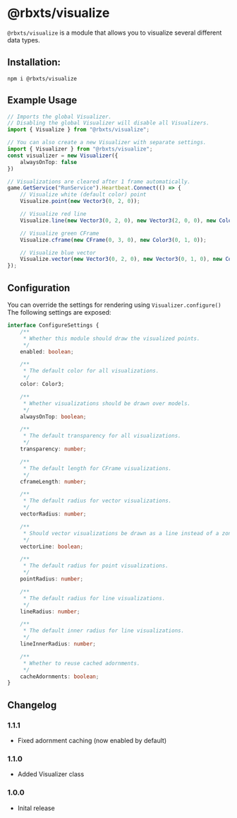 # @rbxts/visualize
`@rbxts/visualize` is a module that allows you to visualize several different data types.

## Installation:

```npm i @rbxts/visualize```

## Example Usage
```typescript
// Imports the global Visualizer.
// Disabling the global Visualizer will disable all Visualizers.
import { Visualize } from "@rbxts/visualize";

// You can also create a new Visualizer with separate settings.
import { Visualizer } from "@rbxts/visualize";
const visualizer = new Visualizer({
	alwaysOnTop: false
})

// Visualizations are cleared after 1 frame automatically.
game.GetService("RunService").Heartbeat.Connect(() => {
	// Visualize white (default color) point
	Visualize.point(new Vector3(0, 2, 0));

	// Visualize red line
	Visualize.line(new Vector3(0, 2, 0), new Vector3(2, 0, 0), new Color3(1, 0, 0));

	// Visualize green CFrame
	Visualize.cframe(new CFrame(0, 3, 0), new Color3(0, 1, 0));

	// Visualize blue vector
	Visualize.vector(new Vector3(0, 2, 0), new Vector3(0, 1, 0), new Color3(0, 0, 1));
});
```

## Configuration
You can override the settings for rendering using `Visualizer.configure()`
The following settings are exposed:
```typescript
interface ConfigureSettings {
	/**
	 * Whether this module should draw the visualized points.
	 */
	enabled: boolean;

	/**
	 * The default color for all visualizations.
	 */
	color: Color3;

	/**
	 * Whether visualizations should be drawn over models.
	 */
	alwaysOnTop: boolean;

	/**
	 * The default transparency for all visualizations.
	 */
	transparency: number;

	/**
	 * The default length for CFrame visualizations.
	 */
	cframeLength: number;

	/**
	 * The default radius for vector visualizations.
	 */
	vectorRadius: number;

	/**
	 * Should vector visualizations be drawn as a line instead of a zone?
	 */
	vectorLine: boolean;

	/**
	 * The default radius for point visualizations.
	 */
	pointRadius: number;

	/**
	 * The default radius for line visualizations.
	 */
	lineRadius: number;

	/**
	 * The default inner radius for line visualizations.
	 */
	lineInnerRadius: number;

	/**
	 * Whether to reuse cached adornments.
	 */
	cacheAdornments: boolean;
}
```

## Changelog

### 1.1.1
- Fixed adornment caching (now enabled by default)

### 1.1.0
- Added Visualizer class

### 1.0.0
- Inital release
